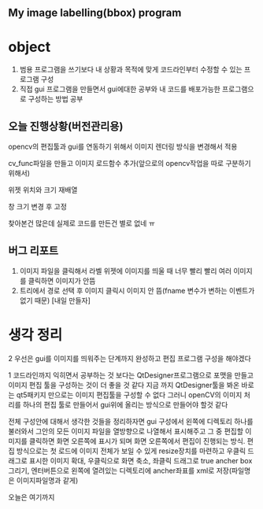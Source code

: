 ## My image labelling(bbox) program

# object
1. 범용 프로그램을 쓰기보다 내 상황과 목적에 맞게 코드라인부터 수정할 수 있는 프로그램 구성
2. 직접 gui 프로그램을 만들면서 gui에대한 공부와 내 코드를 배포가능한 프로그램으로 구성하는 방법 공부



## 오늘 진행상황(버전관리용)

opencv의 편집툴과 gui를 연동하기 위해서 이미지 렌더링 방식을 변경해서 적용

cv_func파일을 만들고 이미지 로드함수 추가(앞으로의 opencv작업을 따로 구분하기 위해서)

위젯 위치와 크기 재배열

창 크기 변경 후 고정

찾아본건 많은데 실제로 코드를 만든건 별로 없네 ㅠ



## 버그 리포트

1. 이미지 파일을 클릭해서 라벨 위젯에 이미지를 띄울 때 너무 빨리 빨리 여러 이미지를 클릭하면 이미지가 안뜸
2. 트리에서 경로 선택 후 이미지 클릭시 이미지 안 뜸(fname 변수가 변하는 이벤트가 없기 때문) [내일 만들자]



# 생각 정리

2 우선은 gui를 이미지를 띄워주는 단계까지 완성하고 편집 프로그램 구성을 해야겠다



1 코드라인까지 익히면서 공부하는 것 보다는 QtDesigner프로그램으로 포맷을 만들고 이미지 편집 툴을 구성하는 것이 더 좋을 것 같다 지금 까지 QtDesigner툴을 봐온 바로는 qt5패키지 만으로는 이미지 편집툴을 구성할 수 없다 그러니 openCV의 이미지 처리를 하나의 편집 툴로 만들어서 gui위에 올리는 방식으로 만들어야 할것 같다 

전체 구성안에 대해서 생각한 것들을 정리하자면 gui 구성에서 왼쪽에 디렉토리 하나를 불러와서 그안의 모든 이미지 파일을 열방향으로 나열해서 표시해주고 그 중 편집할 이미지를 클릭하면 화면 오른쪽에 표시가 되며 화면 오른쪽에서 편집이 진행되는 방식.   편집 방식으로는 첫 로드에 이미지 전체가 보일 수 있게 resize장치를 마련하고 우클릭 드래그로 표시한 이미지 확대, 우클릭으로 화면 축소, 좌클릭 드래그로 true ancher box 그리기, 엔터버튼으로 왼쪽에 열려있는 디렉토리에 ancher좌표를 xml로 저장(파일명은 이미지파일명과 같게)

오늘은 여기까지